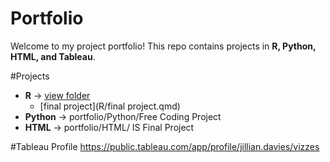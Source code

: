 # Portfolio
Welcome to my project portfolio! This repo contains projects in **R, Python, HTML, and Tableau**.

#Projects
- **R** → [view folder](R/)
  - [final project](R/final project.qmd)
- **Python** → portfolio/Python/Free Coding Project
- **HTML** → portfolio/HTML/ IS Final Project

#Tableau Profile
https://public.tableau.com/app/profile/jillian.davies/vizzes

